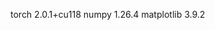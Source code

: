 torch                         2.0.1+cu118
numpy                         1.26.4
matplotlib                    3.9.2
